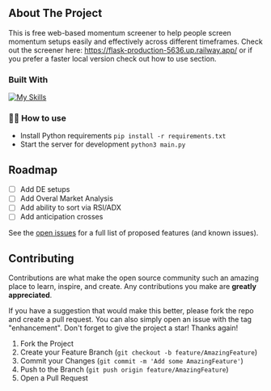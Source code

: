 <!-- ABOUT THE PROJECT -->
## About The Project

This is free web-based momentum screener to help people screen momentum setups easily and effectively across different timeframes. Check out the screener here: https://flask-production-5636.up.railway.app/ 
or if you prefer a faster local version check out how to use section.

### Built With

[![My Skills](https://skillicons.dev/icons?i=py,tailwind,flask)](https://skillicons.dev)

### 💁‍♀️ How to use

- Install Python requirements `pip install -r requirements.txt`
- Start the server for development `python3 main.py`

<!-- ROADMAP -->
## Roadmap

- [ ] Add DE setups
- [ ] Add Overal Market Analysis
- [ ] Add ability to sort via RSI/ADX
- [ ] Add anticipation crosses

See the [open issues](https://github.com/othneildrew/Best-README-Template/issues) for a full list of proposed features (and known issues).

<!-- CONTRIBUTING -->
## Contributing

Contributions are what make the open source community such an amazing place to learn, inspire, and create. Any contributions you make are **greatly appreciated**.

If you have a suggestion that would make this better, please fork the repo and create a pull request. You can also simply open an issue with the tag "enhancement".
Don't forget to give the project a star! Thanks again!

1. Fork the Project
2. Create your Feature Branch (`git checkout -b feature/AmazingFeature`)
3. Commit your Changes (`git commit -m 'Add some AmazingFeature'`)
4. Push to the Branch (`git push origin feature/AmazingFeature`)
5. Open a Pull Request



